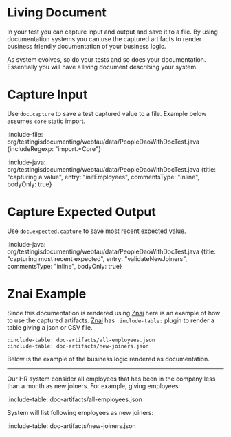 # Living Document

In your test you can capture input and output and save it to a file. 
By using documentation systems you can use the captured artifacts to render business friendly documentation of your business logic.

As system evolves, so do your tests and so does your documentation. Essentially you will have a living document describing your system.   

# Capture Input

Use `doc.capture` to save a test captured value to a file.
Example below assumes `core` static import.

:include-file: org/testingisdocumenting/webtau/data/PeopleDaoWithDocTest.java {includeRegexp: "import.*Core"}

:include-java: org/testingisdocumenting/webtau/data/PeopleDaoWithDocTest.java {title: "capturing a value", entry: "initEmployees", commentsType: "inline", bodyOnly: true}

# Capture Expected Output 

Use `doc.expected.capture` to save most recent expected value.

:include-java: org/testingisdocumenting/webtau/data/PeopleDaoWithDocTest.java {title: "capturing most recent expected", entry: "validateNewJoiners", commentsType: "inline", bodyOnly: true}

# Znai Example

Since this documentation is rendered using [Znai](https://github.org/testingisdocumenting/znai) here is an example of how to use the captured artifacts.
[Znai](https://github.org/testingisdocumenting/znai) has `:include-table:` plugin to render a table giving a json or CSV file.

```text
:include-table: doc-artifacts/all-employees.json
:include-table: doc-artifacts/new-joiners.json
```

Below is the example of the business logic rendered as documentation.

---

Our HR system consider all employees that has been in the company less than a month as new joiners.
For example, giving employees:
 
:include-table: doc-artifacts/all-employees.json

System will list following employees as new joiners:

:include-table: doc-artifacts/new-joiners.json